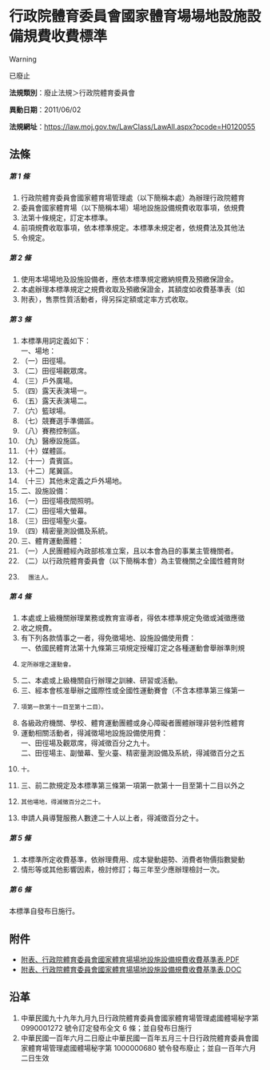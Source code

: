 # 行政院體育委員會國家體育場場地設施設備規費收費標準
> [!WARNING]
> 已廢止

**法規類別**：廢止法規＞行政院體育委員會

**異動日期**：2011/06/02  

**法規網址**：https://law.moj.gov.tw/LawClass/LawAll.aspx?pcode=H0120055



## 法條
##### 第 1 條
1. 行政院體育委員會國家體育場管理處（以下簡稱本處）為辦理行政院體育
1. 委員會國家體育場（以下簡稱本場）場地設施設備規費收取事項，依規費
1. 法第十條規定，訂定本標準。
1. 前項規費收取事項，依本標準規定。本標準未規定者，依規費法及其他法
1. 令規定。

##### 第 2 條
1. 使用本場場地及設施設備者，應依本標準規定繳納規費及預繳保證金。
1. 本處辦理本標準規定之規費收取及預繳保證金，其額度如收費基準表（如
1. 附表），售票性質活動者，得另採定額或定率方式收取。

##### 第 3 條
1. 本標準用詞定義如下：  
一、場地：
1. （一）田徑場。
1. （二）田徑場觀眾席。
1. （三）戶外廣場。
1. （四）露天表演場一。
1. （五）露天表演場二。
1. （六）籃球場。
1. （七）競賽選手準備區。
1. （八）賽務控制區。
1. （九）醫療設施區。
1. （十）媒體區。
1. （十一）貴賓區。
1. （十二）尾翼區。
1. （十三）其他未定義之戶外場地。
1. 二、設施設備：
1. （一）田徑場夜間照明。
1. （二）田徑場大螢幕。
1. （三）田徑場聖火臺。
1. （四）精密量測設備及系統。
1. 三、體育運動團體：
1. （一）人民團體經內政部核准立案，且以本會為目的事業主管機關者。
1. （二）以行政院體育委員會（以下簡稱本會）為主管機關之全國性體育財
1.       團法人。

##### 第 4 條
1. 本處或上級機關辦理業務或教育宣導者，得依本標準規定免徵或減徵應徵
1. 收之規費。
1. 有下列各款情事之一者，得免徵場地、設施設備使用費：  
一、依國民體育法第十九條第三項規定授權訂定之各種運動會舉辦準則規
1.     定所辦理之運動會。
1. 二、本處或上級機關自行辦理之訓練、研習或活動。
1. 三、經本會核准舉辦之國際性或全國性運動賽會（不含本標準第三條第一
1.     項第一款第十一目至第十二目）。
1. 各級政府機關、學校、體育運動團體或身心障礙者團體辦理非營利性體育
1. 運動相關活動者，得減徵場地設施設備使用費：  
一、田徑場及觀眾席，得減徵百分之九十。  
二、田徑場主、副螢幕、聖火臺、精密量測設備及系統，得減徵百分之五
1.     十。
1. 三、前二款規定及本標準第三條第一項第一款第十一目至第十二目以外之
1.     其他場地，得減徵百分之二十。
1. 申請人員導覽服務人數達二十人以上者，得減徵百分之十。

##### 第 5 條
1. 本標準所定收費基準，依辦理費用、成本變動趨勢、消費者物價指數變動
1. 情形等或其他影響因素，檢討修訂；每三年至少應辦理檢討一次。

##### 第 6 條
本標準自發布日施行。
## 附件
* [附表、行政院體育委員會國家體育場場地設施設備規費收費基準表.PDF](https://law.moj.gov.tw/LawClass/LawGetFile.ashx?FileId=0000234793)
* [附表、行政院體育委員會國家體育場場地設施設備規費收費基準表.DOC](https://law.moj.gov.tw/LawClass/LawGetFile.ashx?FileId=0000083617)
## 沿革
1. 中華民國九十九年九月九日行政院體育委員會國家體育場管理處國體場秘字第 0990001272 號令訂定發布全文 6  條；並自發布日施行
1. 中華民國一百年六月二日廢止中華民國一百年五月三十日行政院體育委員會國家體育場管理處國體場秘字第 1000000680 號令發布廢止；並自一百年六月二日生效
